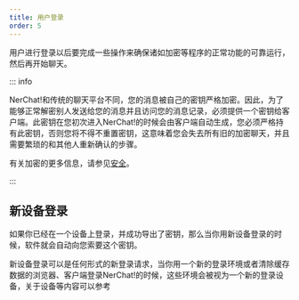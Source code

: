 ```yaml
---
title: 用户登录
order: 5
---
```


用户进行登录以后要完成一些操作来确保诸如加密等程序的正常功能的可靠运行，然后再开始聊天。

::: info

NerChat!和传统的聊天平台不同，您的消息被自己的密钥严格加密。因此，为了能够正常解密别人发送给您的消息并且访问您的消息记录，必须提供一个密钥给客户端。此密钥在您初次进入NerChat!的时候会由客户端自动生成，您必须严格持有此密钥，否则您将不得不重置密钥，这意味着您会失去所有旧的加密聊天，并且需要繁琐的和其他人重新确认的步骤。

有关加密的更多信息，请参见[安全](../security/)。

:::


## 新设备登录

如果你已经在一个设备上登录，并成功导出了密钥，那么当你用新设备登录的时候，软件就会自动向您索要这个密钥。

新设备登录可以是任何形式的新登录请求，当你用一个新的登录环境或者清除缓存数据的浏览器、客户端登录NerChat!的时候，这些环境会被视为一个新的登录设备，关于设备等内容可以参考